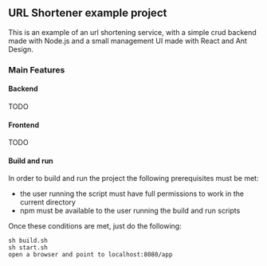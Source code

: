 ## URL Shortener example project

This is an example of an url shortening service, with a simple crud backend made with Node.js and a small management UI made with React and Ant Design.

### Main Features

#### Backend

TODO

#### Frontend

TODO

#### Build and run

In order to build and run the project the following prerequisites must be met:
* the user running the script must have full permissions to work in the current directory
* npm must be available to the user running the build and run scripts

Once these conditions are met, just do the following:

```
sh build.sh
sh start.sh
open a browser and point to localhost:8080/app
```